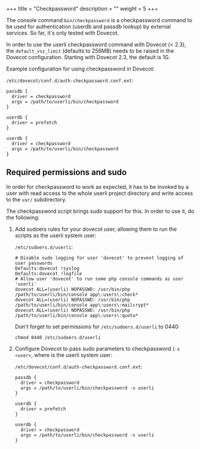 +++
title = "Checkpassword"
description = ""
weight = 5
+++

The console command `bin/checkpassword` is a checkpassword command
to be used for authentication (userdb and passdb lookup) by external services.
So far, it's only tested with Dovecot.
<!--more-->

In order to use the userli checkpassword command with Dovecot (< 2.3), the
`default_vsz_limit` (defaults to 256MB) needs to be raised in the Dovecot
configuration. Starting with Dovecot 2.3, the default is 1G.

Example configuration for using checkpassword in Dovecot:

`/etc/dovecot/conf.d/auth-checkpassword.conf.ext`:

    passdb {
      driver = checkpassword
      args = /path/to/userli/bin/checkpassword
    }

    userdb {
      driver = prefetch
    }

    userdb {
      driver = checkpassword
      args = /path/to/userli/bin/checkpassword
    }

## Required permissions and sudo

In order for checkpassword to work as expected, it has to be invoked by a user
with read access to the whole userli project directory and write access to the
`var/` subdirectory.

The checkpassword script brings sudo support for this. In order to use it, do
the following:

1. Add sudoers rules for your dovecot user, allowing them to run the scripts as
   the userli system user:

   `/etc/sudoers.d/userli`:

       # Disable sudo logging for user 'dovecot' to prevent logging of user passwords
       Defaults:dovecot !syslog
       Defaults:dovecot !logfile
       # Allow user 'dovecot' to run some php console commands as user 'userli' 
       dovecot ALL=(userli) NOPASSWD: /usr/bin/php /path/to/userli/bin/console app\:users\:check*
       dovecot ALL=(userli) NOPASSWD: /usr/bin/php /path/to/userli/bin/console app\:users\:mailcrypt*
       dovecot ALL=(userli) NOPASSWD: /usr/bin/php /path/to/userli/bin/console app\:users\:quota*

   Don't forget to set permissions for `/etc/sudoers.d/userli` to 0440:

       chmod 0440 /etc/sudoers.d/userli

2. Configure Dovecot to pass sudo parameters to checkpassword (`-s <user>`,
   where <user> is the userli system user:

   `/etc/dovecot/conf.d/auth-checkpassword.conf.ext`:
   
       passdb {
         driver = checkpassword
         args = /path/to/userli/bin/checkpassword -s userli
       }
   
       userdb {
         driver = prefetch
       }
   
       userdb {
         driver = checkpassword
         args = /path/to/userli/bin/checkpassword -s userli
       }
